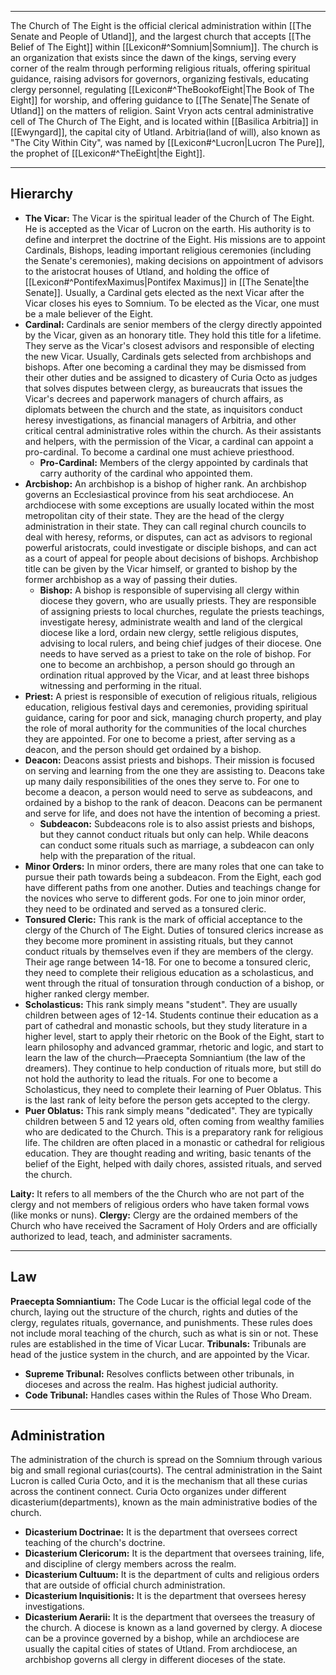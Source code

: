 - - -
The Church of The Eight is the official clerical administration within [[The Senate and People of Utland]], and the largest church that accepts [[The Belief of The Eight]] within [[Lexicon#^Somnium|Somnium]]. The church is an organization that exists since the dawn of the kings, serving every corner of the realm through performing religious rituals, offering spiritual guidance, raising advisors for governors, organizing festivals, educating clergy personnel, regulating [[Lexicon#^TheBookofEight|The Book of The Eight]] for worship, and offering guidance to [[The Senate|The Senate of Utland]] on the matters of religion. Saint Vryon acts central administrative cell of The Church of The Eight, and is located within [[Basilica Arbitria]] in [[Ewyngard]], the capital city of Utland. Arbitria(land of will), also known as "The City Within City", was named by [[Lexicon#^Lucron|Lucron The Pure]], the prophet of [[Lexicon#^TheEight|the Eight]].
- - -
## Hierarchy
- **The Vicar:** The Vicar is the spiritual leader of the Church of The Eight. He is accepted as the Vicar of Lucron on the earth. His authority is to define and interpret the doctrine of the Eight. His missions are to appoint Cardinals, Bishops, leading important religious ceremonies (including the Senate's ceremonies), making decisions on appointment of advisors to the aristocrat houses of Utland, and holding the office of [[Lexicon#^PontifexMaximus|Pontifex Maximus]] in [[The Senate|the Senate]]. Usually, a Cardinal gets elected as the next Vicar after the Vicar closes his eyes to Somnium. To be elected as the Vicar, one must be a male believer of the Eight.
- **Cardinal:** Cardinals are senior members of the clergy directly appointed by the Vicar, given as an honorary title. They hold this title for a lifetime. They serve as the Vicar's closest advisors and responsible of electing the new Vicar. Usually, Cardinals gets selected from archbishops and bishops. After one becoming a cardinal they may be dismissed from their other duties and be assigned to dicastery of Curia Octo as judges that solves disputes between clergy, as bureaucrats that issues the Vicar's decrees and paperwork managers of church affairs, as diplomats between the church and the state, as inquisitors conduct heresy investigations, as financial managers of Arbitria, and other critical central administrative roles within the church. As their assistants and helpers, with the permission of the Vicar, a cardinal can appoint a pro-cardinal. To become a cardinal one must achieve priesthood.
	- **Pro-Cardinal:** Members of the clergy appointed by cardinals that carry authority of the cardinal who appointed them.
- **Arcbishop:** An archbishop is a bishop of higher rank. An archbishop governs an Ecclesiastical province from his seat archdiocese. An archdiocese with some exceptions are usually located within the most metropolitan city of their state. They are the head of the clergy administration in their state. They can call reginal church councils to deal with heresy, reforms, or disputes, can act as advisors to regional powerful aristocrats, could investigate or disciple bishops, and can act as a court of appeal for people about decisions of bishops. Archbishop title can be given by the Vicar himself, or granted to bishop by the former archbishop as a way of passing their duties.
	- **Bishop:** A bishop is responsible of supervising all clergy within diocese they govern, who are usually priests. They are responsible of assigning priests to local churches, regulate the priests teachings, investigate heresy, administrate wealth and land of the clergical diocese like a lord, ordain new clergy, settle religious disputes, advising to local rulers, and being chief judges of their diocese. One needs to have served as a priest to take on the role of bishop. For one to become an archbishop, a person should go through an ordination ritual approved by the Vicar, and at least three bishops witnessing and performing in the ritual.
- **Priest:** A priest is responsible of execution of religious rituals, religious education, religious festival days and ceremonies, providing spiritual guidance, caring for poor and sick, managing church property, and play the role of moral authority for the communities of the local churches they are appointed. For one to become a priest, after serving as a deacon, and the person should get ordained by a bishop.
- **Deacon:** Deacons assist priests and bishops. Their mission is focused on serving and learning from the one they are assisting to. Deacons take up many daily responsibilities of the ones they serve to. For one to become a deacon, a person would need to serve as subdeacons, and ordained by a bishop to the rank of deacon. Deacons can be permanent and serve for life, and does not have the intention of becoming a priest.
	- **Subdeacon:** Subdeacons role is to also assist priests and bishops, but they cannot conduct rituals but only can help. While deacons can conduct some rituals such as marriage, a subdeacon can only help with the preparation of the ritual.
- **Minor Orders:** In minor orders, there are many roles that one can take to pursue their path towards being a subdeacon. From the Eight, each god have different paths from one another. Duties and teachings change for the novices who serve to different gods. For one to join minor order, they need to be ordinated and served as a tonsured cleric.
- **Tonsured Cleric:** This rank is the mark of official acceptance to the clergy of the Church of The Eight. Duties of tonsured clerics increase as they become more prominent in assisting rituals, but they cannot conduct rituals by themselves even if they are members of the clergy. Their age range between 14-18. For one to become a tonsured cleric, they need to complete their religious education as a scholasticus, and went through the ritual of tonsuration through conduction of a bishop, or higher ranked clergy member.
- **Scholasticus:** This rank simply means "student". They are usually children between ages of 12-14. Students continue their education as a part of cathedral and monastic schools, but they study literature in a higher level, start to apply their rhetoric on the Book of the Eight, start to learn philosophy and advanced grammar, rhetoric and logic, and start to learn the law of the church—Praecepta Somniantium (the law of the dreamers). They continue to help conduction of rituals more, but still do not hold the authority to lead the rituals. For one to become a Scholasticus, they need to complete their learning of Puer Oblatus. This is the last rank of leity before the person gets accepted to the clergy.
- **Puer Oblatus:** This rank simply means "dedicated". They are typically children between 5 and 12 years old, often coming from wealthy families who are dedicated to the Church. This is a preparatory rank for religious life. The children are often placed in a monastic or cathedral for religious education. They are thought reading and writing, basic tenants of the belief of the Eight, helped with daily chores, assisted rituals, and served the church.

**Laity:** It refers to all members of the the Church who are not part of the clergy and not members of religious orders who have taken formal vows (like monks or nuns).
**Clergy:** Clergy are the ordained members of the Church who have received the Sacrament of Holy Orders and are officially authorized to lead, teach, and administer sacraments.
- - -
## Law
**Praecepta Somniantium:** The Code Lucar is the official legal code of the church, laying out the structure of the church, rights and duties of the clergy, regulates rituals, governance, and punishments. These rules does not include moral teaching of the church, such as what is sin or not. These rules are established in the time of Vicar Lucar.
**Tribunals:** Tribunals are head of the justice system in the church, and are appointed by the Vicar.
- **Supreme Tribunal:** Resolves conflicts between other tribunals, in dioceses and across the realm. Has highest judicial authority.
- **Code Tribunal:** Handles cases within the Rules of Those Who Dream.
- - -
## Administration
The administration of the church is spread on the Somnium through various big and small regional curias(courts). The central administration in the Saint Lucron is called Curia Octo, and it is the mechanism that all these curias across the continent connect. Curia Octo organizes under different dicasterium(departments), known as the main administrative bodies of the church.
- **Dicasterium Doctrinae:** It is the department that oversees correct teaching of the church's doctrine.
- **Dicasterium Clericorum:** It is the department that oversees training, life, and discipline of clergy members across the realm.
- **Dicasterium Cultuum:** It is the department of cults and religious orders that are outside of official church administration.
- **Dicasterium Inquisitionis:** It is the department that oversees heresy investigations.
- **Dicasterium Aerarii:** It is the department that oversees the treasury of the church.
A diocese is known as a land governed by clergy. A diocese can be a province governed by a bishop, while an archdiocese are usually the capital cities of states of Utland. From archdiocese, an archbishop governs all clergy in different dioceses of the state.